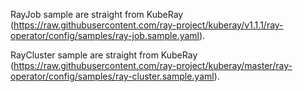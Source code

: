 RayJob sample are straight from KubeRay (https://raw.githubusercontent.com/ray-project/kuberay/v1.1.1/ray-operator/config/samples/ray-job.sample.yaml).

RayCluster sample are straight from KubeRay (https://raw.githubusercontent.com/ray-project/kuberay/master/ray-operator/config/samples/ray-cluster.sample.yaml).
